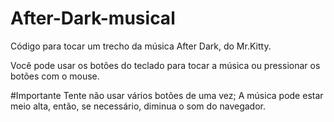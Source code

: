 # After-Dark-musical
Código para tocar um trecho da música After Dark, do Mr.Kitty.

Você pode usar os botões do teclado para tocar a música ou pressionar os botões com o mouse.



#Importante
Tente não usar vários botões de uma vez;
A música pode estar meio alta, então, se necessário, diminua o som do navegador. 
